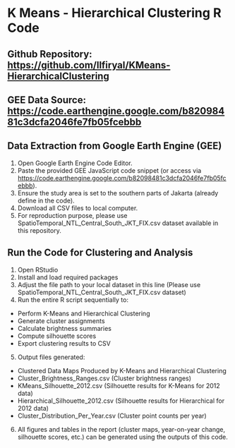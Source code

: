 # K Means - Hierarchical Clustering R Code

## Github Repository: https://github.com/llfiryal/KMeans-HierarchicalClustering
## GEE Data Source: https://code.earthengine.google.com/b82098481c3dcfa2046fe7fb05fcebbb

## Data Extraction from Google Earth Engine (GEE)
1. Open Google Earth Engine Code Editor.
2. Paste the provided GEE JavaScript code snippet (or access via https://code.earthengine.google.com/b82098481c3dcfa2046fe7fb05fcebbb).
3. Ensure the study area is set to the southern parts of Jakarta (already define in the code).
4. Download all CSV files to local computer.
5. For reproduction purpose, please use SpatioTemporal_NTL_Central_South_JKT_FIX.csv dataset available in this repository.

## Run the Code for Clustering and Analysis
1. Open RStudio
2. Install and load required packages
3. Adjust the file path to your local dataset in this line (Please use SpatioTemporal_NTL_Central_South_JKT_FIX.csv dataset)
4. Run the entire R script sequentially to:
-	Perform K-Means and Hierarchical Clustering
-	Generate cluster assignments
-	Calculate brightness summaries
-	Compute silhouette scores
-	Export clustering results to CSV
5. Output files generated:
-	Clustered Data Maps Produced by K-Means and Hierarchical Clustering
-	Cluster_Brightness_Ranges.csv (Cluster brightness ranges)
-	KMeans_Silhouette_2012.csv (Silhouette results for K-Means for 2012 data)
-	Hierarchical_Silhouette_2012.csv (Silhouette results for Hierarchical for 2012 data)
-	Cluster_Distribution_Per_Year.csv (Cluster point counts per year)
6. All figures and tables in the report (cluster maps, year-on-year change, silhouette scores, etc.) can be generated using the outputs of this code.
